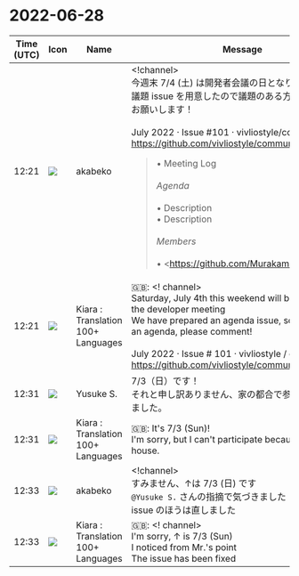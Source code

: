 # 2022-06-28

|Time (UTC)|Icon|Name|Message|
|---|---|---|---|
|12:21|![](https://avatars.slack-edge.com/2019-05-15/624511073651_25909952cd7a069ceed2_72.png)|akabeko|<!channel><br>今週末 7/4 (土) は開発者会議の日となります<br>議題 issue を用意したので議題のある方はコメントをお願いします！<br><br>July 2022 · Issue #101 · vivliostyle/community<br><https://github.com/vivliostyle/community/issues/101><br><blockquote>• Meeting Log<br><br>*Agenda*<br><br>• Description<br>• Description<br><br>*Members*<br><br>• <https://github.com/MurakamiShinyu|@MurakamiShinyu><br>• <https://github.com/ogwata|@ogwata><br>• <https://github.com/spring-raining|@spring-raining><br>• <https://github.com/yamasy1549|@yamasy1549><br>• <https://github.com/takanakahiko|@takanakahiko><br>• <https://github.com/UskeS|@UskeS><br>• <https://github.com/akabekobeko|@akabekobeko> (Scribe)</blockquote>|
|12:21|![](https://avatars.slack-edge.com/2021-08-02/2324149410423_2aa7423c4133ecb9f168_72.png)|Kiara : Translation 100+ Languages|🇬🇧: &lt;! channel&gt;<br>Saturday, July 4th this weekend will be the day of the developer meeting<br>We have prepared an agenda issue, so if you have an agenda, please comment!<br><br>July 2022 · Issue # 101 · vivliostyle / community<br><https://github.com/vivliostyle/community/issues/101>|
|12:31|![](https://avatars.slack-edge.com/2020-10-27/1455123835683_dbf567e9fc6aaf7280b1_72.jpg)|Yusuke S.|7/3（日）です！<br>それと申し訳ありません、家の都合で参加できなくなりました。|
|12:31|![](https://avatars.slack-edge.com/2021-08-02/2324149410423_2aa7423c4133ecb9f168_72.png)|Kiara : Translation 100+ Languages|🇬🇧: It's 7/3 (Sun)!<br>I'm sorry, but I can't participate because of my house.|
|12:33|![](https://avatars.slack-edge.com/2019-05-15/624511073651_25909952cd7a069ceed2_72.png)|akabeko|<!channel><br>すみません、↑は 7/3 (日) です<br>`@Yusuke S.` さんの指摘で気づきました<br>issue のほうは直しました|
|12:33|![](https://avatars.slack-edge.com/2021-08-02/2324149410423_2aa7423c4133ecb9f168_72.png)|Kiara : Translation 100+ Languages|🇬🇧: &lt;! channel&gt;<br>I'm sorry, ↑ is 7/3 (Sun)<br> I noticed from Mr.'s point<br>The issue has been fixed|
